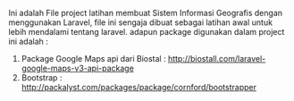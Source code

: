Ini adalah File project latihan membuat Sistem Informasi Geografis dengan menggunakan Laravel,
file ini sengaja dibuat sebagai latihan awal untuk lebih mendalami tentang laravel.
adapun package digunakan dalam project ini adalah :
1. Package Google Maps api dari Biostal : http://biostall.com/laravel-google-maps-v3-api-package
2. Bootstrap : http://packalyst.com/packages/package/cornford/bootstrapper

